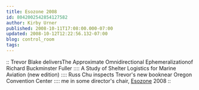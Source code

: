 ```yaml
---
title: Esozone 2008
id: 8042002542854127582
author: Kirby Urner
published: 2008-10-11T17:08:00.000-07:00
updated: 2008-10-12T12:22:56.132-07:00
blog: control_room
tags: 
---
```


[](https://blogger.googleusercontent.com/img/b/R29vZ2xl/AVvXsEgA_WHU6CbSi4vtlSwvjL0bGOfXhn94hRtlEUSEI6pm7h4RqfsJB_IuylyLI-PMvjRg16sJ81lMaiePcGao0LTSOI5yOY9FbtSLdDXPH5nuRfTSk9rFfGEMUyfPxjDaAnGOcucJ/s1600-h/trevor_talks.jpg):: Trevor Blake deliversThe Approximate Omnidirectional Ephemeralizationof Richard Buckminster Fuller ::[](https://blogger.googleusercontent.com/img/b/R29vZ2xl/AVvXsEhRnawPg0Dr_yo7ltJFk_m5O6I_5ykr3XOPZESQGe-kQCOEKMgApzMfCFtH8JwHZeSKvet6Uz_tbspsKYUIC7isY_NMyzXVtzavJnHTBLhyI5eR1oqg8khAqoi6d3HukMi7bXOb/s1600-h/trevor_book.jpg):: A Study of Shelter Logistics for Marine Aviation (new edition) ::[](https://blogger.googleusercontent.com/img/b/R29vZ2xl/AVvXsEiedvUBg77RN6-FZNSdlNz4_bPt9oJ7wNpHq0Cv8oe9A_Z_0kf4m0js9beO8UMKCWSM_KldQ20IIzBUtAWzcckei_hruh1cD-FWdvICgBHWsgcaJpC7l2avP1Gu8B3s-zM6AUWp/s1600-h/russ_chu.jpg):: Russ Chu inspects Trevor's new booknear Oregon Convention Center ::[](https://blogger.googleusercontent.com/img/b/R29vZ2xl/AVvXsEilHPIjH_jJgaQcXV4Rg5sIvuXOkaqp_3i1Ag9GA1eJ2L2NVFJWIA0ddKqrPlu6i4QrZjyvKrXzlEUHj7RioSXxsghUa8MNeEGjDvg4TRxHJMKyM1mQl1B7kQB009b16MaaY0UA/s1600-h/urner_in_chair.jpg):: me in some director's chair, [Esozone](http://esozone.com/) 2008 ::